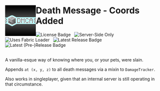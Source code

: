 <h1>
  <img alt = "DMCA Logo" width="100" align="left" src="https://github.com/Brittank88/DeathMessageCoordsAdded/blob/main/src/main/resources/assets/DMCA/icon.png" />
    Death Message - Coords Added
    <br>
</h1>
<span>
    <img alt = "License Badge" src = "https://img.shields.io/github/license/Brittank88/DeathMessageCoordsAdded?style=flat-square" />
    &nbsp; <img alt = "Server-Side Only" src = "https://img.shields.io/badge/environment-Server-1976d2?style=flat-square">
    &nbsp; <img alt = "Uses Fabric Loader" src = "https://img.shields.io/badge/modloader-Fabric-1976d2?style=flat-square">
    &nbsp; <img alt = "Latest Release Badge" src = "https://img.shields.io/github/v/release/Brittank88/DeathMessageCoordsAdded?style=flat-square" />
    &nbsp; <img alt = "Latest (Pre-)Release Badge" src = "https://img.shields.io/github/v/release/Brittank88/DeathMessageCoordsAdded?style=flat-square&include_prereleases" />
</span><br><br>

A vanilla-esque way of knowing where you, or your pets, were slain.

Appends `at (x, y, z)` to all death messages via a mixin to `DamageTracker`.

Also works in singleplayer, given that an internal server is still operating in that circumstance.
